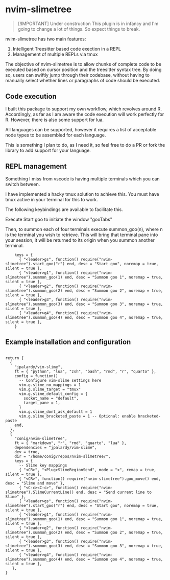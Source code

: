 # nvim-slimetree

> [!IMPORTANT] Under construction
> This plugin is in infancy and I'm going to change a lot of things. So expect things to break.

nvim-slimetree has two main features:
1. Intelligent Treesitter based code exection in a REPL
2. Management of multiple REPLs via tmux

 The objective of nvim-slimetree is to allow chunks of complete code to be executed based on cursor position and the treesitter syntax tree.
By doing so, users can swiftly jump through their codebase, without having to manually select whether lines or paragraphs of code should be executed.

## Code execution

I built this package to support my own workflow, which revolves around R. Accordingly, as far as I am aware the code execution will work perfectly for R. However, there is also some support for lua.

All languages can be supported, however it requires a list of acceptable node types to be assembled for each language.

This is something I plan to do, as I need it, so feel free to do a PR or fork the library to add support for your language.

## REPL management

Something I miss from vscode is having multiple terminals which you can switch between.

I have implemented a hacky tmux solution to achieve this. You must have tmux active in your terminal for this to work.

The following keybindings are available to facilitate this.

Execute Start goo to initiate the window "gooTabs"

Then, to summon each of four terminals execute summon_goo(n), where n is the terminal you wish to retrieve.
This will bring that terminal pane into your session, it will be returned to its origin when you summon another terminal.

```{lua}
    keys = {
      { "<leader>gs", function() require("nvim-slimetree").start_goo("r") end, desc = "Start goo", noremap = true, silent = true },
      { "<leader>g1", function() require("nvim-slimetree").summon_goo(1) end, desc = "Summon goo 1", noremap = true, silent = true },
      { "<leader>g2", function() require("nvim-slimetree").summon_goo(2) end, desc = "Summon goo 2", noremap = true, silent = true },
      { "<leader>g3", function() require("nvim-slimetree").summon_goo(3) end, desc = "Summon goo 3", noremap = true, silent = true },
      { "<leader>g4", function() require("nvim-slimetree").summon_goo(4) end, desc = "Summon goo 4", noremap = true, silent = true },
    }
```
## Example installation and configuration


```{lua}

return {
  {
    "jpalardy/vim-slime",
    ft = { "python", "lua", "zsh", "bash", "rmd", "r", "quarto" },
    config = function()
      -- Configure vim-slime settings here
      vim.g.slime_no_mappings = 1
      vim.g.slime_target = "tmux"
      vim.g.slime_default_config = {
        socket_name = "default",
        target_pane = 1,
      }
      vim.g.slime_dont_ask_default = 1
      vim.g.slime_bracketed_paste = 1 -- Optional: enable bracketed-paste
    end,
  },
  {
    "conig/nvim-slimetree",
    ft = { "markdown", "r", "rmd", "quarto", "lua" },
    dependencies = "jpalardy/vim-slime",
    dev = true,
    dir = "/home/conig/repos/nvim-slimetree/",
    keys = {
      -- Slime key mappings
      { "<CR>", "<Plug>SlimeRegionSend", mode = "x", remap = true, silent = true },
      { "<CR>", function() require("nvim-slimetree").goo_move() end, desc = "Slime and move" },
      { "<C-c><C-c>", function() require("nvim-slimetree").SlimeCurrentLine() end, desc = "Send current line to Slime" },
      { "<leader>gs", function() require("nvim-slimetree").start_goo("r") end, desc = "Start goo", noremap = true, silent = true },
      { "<leader>g1", function() require("nvim-slimetree").summon_goo(1) end, desc = "Summon goo 1", noremap = true, silent = true },
      { "<leader>g2", function() require("nvim-slimetree").summon_goo(2) end, desc = "Summon goo 2", noremap = true, silent = true },
      { "<leader>g3", function() require("nvim-slimetree").summon_goo(3) end, desc = "Summon goo 3", noremap = true, silent = true },
      { "<leader>g4", function() require("nvim-slimetree").summon_goo(4) end, desc = "Summon goo 4", noremap = true, silent = true },
   },
}

```
